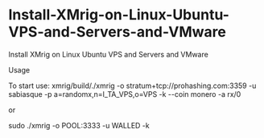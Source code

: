 # Install-XMrig-on-Linux-Ubuntu-VPS-and-Servers-and-VMware
Install XMrig on Linux Ubuntu VPS and Servers and VMware

Usage

To start use: xmrig/build/./xmrig -o stratum+tcp://prohashing.com:3359 -u sabiasque -p a=randomx,n=I_TA_VPS,o=VPS -k --coin monero -a rx/0

or

sudo ./xmrig -o POOL:3333 -u WALLED -k
